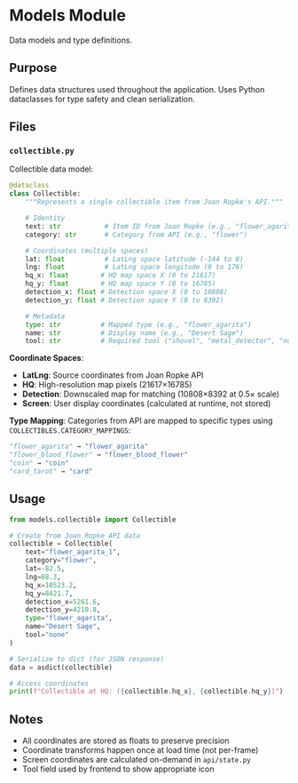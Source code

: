 # Models Module

Data models and type definitions.

## Purpose

Defines data structures used throughout the application. Uses Python dataclasses for type safety and clean serialization.

## Files

### `collectible.py`
Collectible data model:

```python
@dataclass
class Collectible:
    """Represents a single collectible item from Joan Ropke's API."""

    # Identity
    text: str           # Item ID from Joan Ropke (e.g., "flower_agarita_1")
    category: str       # Category from API (e.g., "flower")

    # Coordinates (multiple spaces)
    lat: float          # LatLng space latitude (-144 to 0)
    lng: float          # LatLng space longitude (0 to 176)
    hq_x: float        # HQ map space X (0 to 21617)
    hq_y: float        # HQ map space Y (0 to 16785)
    detection_x: float # Detection space X (0 to 10808)
    detection_y: float # Detection space Y (0 to 8392)

    # Metadata
    type: str          # Mapped type (e.g., "flower_agarita")
    name: str          # Display name (e.g., "Desert Sage")
    tool: str          # Required tool ("shovel", "metal_detector", "none")
```

**Coordinate Spaces**:
- **LatLng**: Source coordinates from Joan Ropke API
- **HQ**: High-resolution map pixels (21617×16785)
- **Detection**: Downscaled map for matching (10808×8392 at 0.5× scale)
- **Screen**: User display coordinates (calculated at runtime, not stored)

**Type Mapping**:
Categories from API are mapped to specific types using `COLLECTIBLES.CATEGORY_MAPPINGS`:
```python
"flower_agarita" → "flower_agarita"
"flower_blood_flower" → "flower_blood_flower"
"coin" → "coin"
"card_tarot" → "card"
```

## Usage

```python
from models.collectible import Collectible

# Create from Joan Ropke API data
collectible = Collectible(
    text="flower_agarita_1",
    category="flower",
    lat=-82.5,
    lng=88.3,
    hq_x=10523.2,
    hq_y=8421.7,
    detection_x=5261.6,
    detection_y=4210.8,
    type="flower_agarita",
    name="Desert Sage",
    tool="none"
)

# Serialize to dict (for JSON response)
data = asdict(collectible)

# Access coordinates
print(f"Collectible at HQ: ({collectible.hq_x}, {collectible.hq_y})")
```

## Notes

- All coordinates are stored as floats to preserve precision
- Coordinate transforms happen once at load time (not per-frame)
- Screen coordinates are calculated on-demand in `api/state.py`
- Tool field used by frontend to show appropriate icon
